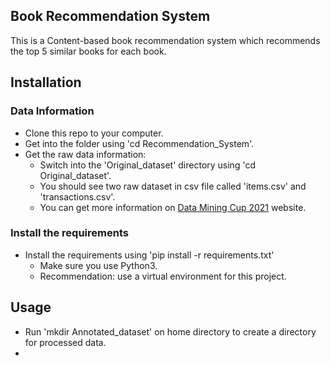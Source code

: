 Book Recommendation System
-------------------------------
This is a Content-based book recommendation system which recommends the top 5 similar books for each book.

Installation
-------------------------------

### Data Information

* Clone this repo to your computer.
* Get into the folder using 'cd Recommendation_System'.
* Get the raw data information:
    *  Switch into the 'Original_dataset' directory using 'cd Original_dataset'.
    *  You should see two raw dataset in csv file called 'items.csv' and 'transactions.csv'.
    *  You can get more information on [Data Mining Cup 2021](https://www.data-mining-cup.com/dmc-2021/) website.

### Install the requirements
* Install the requirements using 'pip install -r requirements.txt'
    * Make sure you use Python3.
    * Recommendation: use a virtual environment for this project.

Usage
-------------------------------
* Run 'mkdir Annotated_dataset' on home directory to create a directory for processed data.
* 
